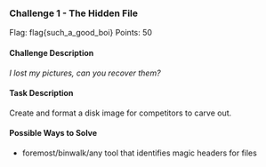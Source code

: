 ### Challenge 1 - The Hidden File
Flag: flag{such_a_good_boi}
Points: 50

#### Challenge Description
*I lost my pictures, can you recover them?*

#### Task Description
Create and format a disk image for competitors to carve out.

#### Possible Ways to Solve
* foremost/binwalk/any tool that identifies magic headers for files
